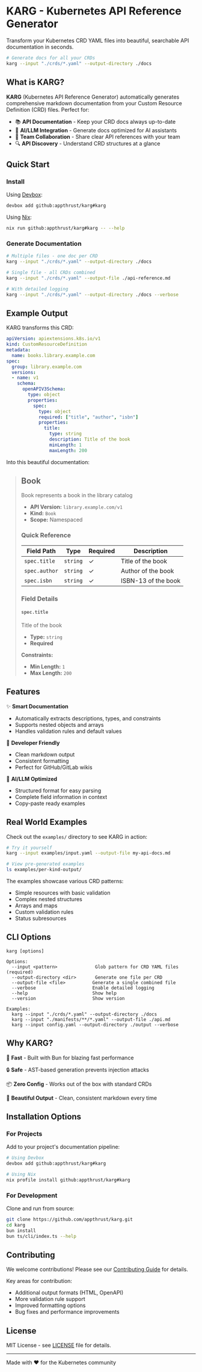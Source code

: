 # KARG - Kubernetes API Reference Generator

Transform your Kubernetes CRD YAML files into beautiful, searchable API documentation in seconds.

```bash
# Generate docs for all your CRDs
karg --input "./crds/*.yaml" --output-directory ./docs
```

## What is KARG?

**KARG** (Kubernetes API Reference Generator) automatically generates comprehensive markdown documentation from your Custom Resource Definition (CRD) files. Perfect for:

- 📚 **API Documentation** - Keep your CRD docs always up-to-date
- 🤖 **AI/LLM Integration** - Generate docs optimized for AI assistants
- 👥 **Team Collaboration** - Share clear API references with your team
- 🔍 **API Discovery** - Understand CRD structures at a glance

## Quick Start

### Install

Using [Devbox](https://www.jetify.com/devbox):
```bash
devbox add github:appthrust/karg#karg
```

Using [Nix](https://nixos.org/):
```bash
nix run github:appthrust/karg#karg -- --help
```

### Generate Documentation

```bash
# Multiple files - one doc per CRD
karg --input "./crds/*.yaml" --output-directory ./docs

# Single file - all CRDs combined
karg --input "./crds/*.yaml" --output-file ./api-reference.md

# With detailed logging
karg --input "./crds/*.yaml" --output-directory ./docs --verbose
```

## Example Output

KARG transforms this CRD:

```yaml
apiVersion: apiextensions.k8s.io/v1
kind: CustomResourceDefinition
metadata:
  name: books.library.example.com
spec:
  group: library.example.com
  versions:
  - name: v1
    schema:
      openAPIV3Schema:
        type: object
        properties:
          spec:
            type: object
            required: ["title", "author", "isbn"]
            properties:
              title:
                type: string
                description: Title of the book
                minLength: 1
                maxLength: 200
```

Into this beautiful documentation:

> ## Book
> 
> Book represents a book in the library catalog
> 
> - **API Version:** `library.example.com/v1`
> - **Kind:** `Book`
> - **Scope:** Namespaced
> 
> ### Quick Reference
> 
> | Field Path    | Type     | Required | Description      |
> |---------------|----------|----------|------------------|
> | `spec.title`  | `string` | ✓        | Title of the book |
> | `spec.author` | `string` | ✓        | Author of the book |
> | `spec.isbn`   | `string` | ✓        | ISBN-13 of the book |
> 
> ### Field Details
> 
> #### `spec.title`
> 
> Title of the book
> 
> - **Type:** `string`
> - **Required**
>
> **Constraints:**
>
> - **Min Length:** `1`
> - **Max Length:** `200`

## Features

✨ **Smart Documentation**
- Automatically extracts descriptions, types, and constraints
- Supports nested objects and arrays
- Handles validation rules and default values

🎯 **Developer Friendly**
- Clean markdown output
- Consistent formatting
- Perfect for GitHub/GitLab wikis

🤖 **AI/LLM Optimized**
- Structured format for easy parsing
- Complete field information in context
- Copy-paste ready examples

## Real World Examples

Check out the `examples/` directory to see KARG in action:

```bash
# Try it yourself
karg --input examples/input.yaml --output-file my-api-docs.md

# View pre-generated examples
ls examples/per-kind-output/
```

The examples showcase various CRD patterns:
- Simple resources with basic validation
- Complex nested structures
- Arrays and maps
- Custom validation rules
- Status subresources

## CLI Options

```
karg [options]

Options:
  --input <pattern>              Glob pattern for CRD YAML files (required)
  --output-directory <dir>       Generate one file per CRD
  --output-file <file>          Generate a single combined file
  --verbose                     Enable detailed logging
  --help                        Show help
  --version                     Show version

Examples:
  karg --input "./crds/*.yaml" --output-directory ./docs
  karg --input "./manifests/**/*.yaml" --output-file ./api.md
  karg --input config.yaml --output-directory ./output --verbose
```

## Why KARG?

🚀 **Fast** - Built with Bun for blazing fast performance

🔒 **Safe** - AST-based generation prevents injection attacks

📦 **Zero Config** - Works out of the box with standard CRDs

🎨 **Beautiful Output** - Clean, consistent markdown every time

## Installation Options

### For Projects

Add to your project's documentation pipeline:

```bash
# Using Devbox
devbox add github:appthrust/karg#karg

# Using Nix  
nix profile install github:appthrust/karg#karg
```

### For Development

Clone and run from source:

```bash
git clone https://github.com/appthrust/karg.git
cd karg
bun install
bun ts/cli/index.ts --help
```

## Contributing

We welcome contributions! Please see our [Contributing Guide](CONTRIBUTING.md) for details.

Key areas for contribution:
- Additional output formats (HTML, OpenAPI)
- More validation rule support
- Improved formatting options
- Bug fixes and performance improvements

## License

MIT License - see [LICENSE](LICENSE) file for details.

---

Made with ❤️ for the Kubernetes community
